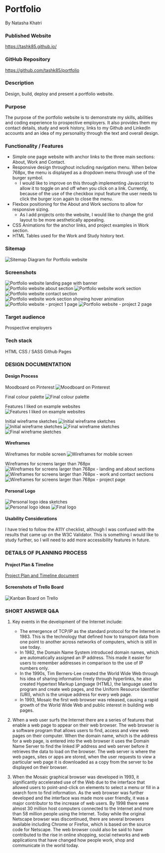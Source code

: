 # Portfolio

By Natasha Khatri

### Published Website
https://tashk85.github.io/

### GitHub Repository
https://github.com/tashk85/portfolio

### Description

Design, build, deploy and present a portfolio website.

### Purpose

The purpose of the portfolio website is to demonstrate my skills, abilities and coding experience to prospective employers. It also provides them my contact details, study and work history, links to my Github and LinkedIn accounts and an idea of my personality through the text and overall design.

### Functionality / Features
- Simple one page website with anchor links to the three main sections: About, Work and Contact.
- Responsive design throughout including navigation menu. When below 768px, the menu is displayed as a dropdown menu through use of the burger symbol. 
   - I would like to improve on this through implementing Javascript to allow it to toggle on and off when you click on a link. Currently, because of the use of the checkbox input feature the user needs to click the burger icon again to close the menu.
- Flexbox positioning for the About and Work sections to allow for responsive sizing.
   - As I add projects onto the website, I would like to change the grid layout to be more aesthetically appealing.
- CSS Animations for the anchor links, and project examples in Work section.
- HTML Tables used for the Work and Study history text.

### Sitemap
![Sitemap Diagram for Portfolio website](./docs/Portfolio-Sitemap.png)

### Screenshots
![Portfolio website landing page with banner](./docs/Portfolio-home_banner.png)
![Portfolio website about section](./docs/Portfolio-home_about.png)
![Portfolio website work section](./docs/Portfolio-home_work.png)
![Portfolio website contact section](./docs/Portfolio-home_contact.png)
![Portfolio website work section showing hover animation](./docs/Portfolio-home_work-hover-animation.png)
![Portfolio website - project 1 page](./docs/Portfolio_project1-page.png)
![Portfolio website - project 2 page](./docs/Portfolio_project2-page.png)

### Target audience
Prospective employers

### Tech stack
HTML
CSS / SASS
Github Pages

### DESIGN DOCUMENTATION
#### Design Process
Moodboard on Pinterest
![Moodboard on Pinterest](./docs/Pinterest-moodboard.png)  

Final colour palette
![Final colour palette](./docs/colour-palette.png) 

Features I liked on example websites
![Features I liked on example websites](./docs/design-ideas-features.jpg) 

Initial wireframe sketches
![Initial wireframe sketches](./docs/design-ideas-wireframes1.jpg) 
![Initial wireframe sketches](./docs/design-ideas-wireframes2.jpg) 
![Final wireframe sketches](./docs/design-ideas-wireframes3.jpg) 
![Final wireframe sketches](./docs/design-ideas-wireframes4.jpg) 

#### Wireframes
Wireframes for mobile screen
![Wireframes for mobile screen](./docs/mobile-wireframes.png) 

Wireframes for screens larger than 768px
![Wireframes for screens larger than 768px - landing and about sections](./docs/desktop-wireframes1.png)
![Wireframes for screens larger than 768px - work and contact sections](./docs/desktop-wireframes2.png)
![Wireframes for screens larger than 768px - project page](./docs/desktop-wireframes3.png)

#### Personal Logo
![Personal logo idea sketches](./docs/logo-ideas.jpg)  
![Personal logo ideas](./docs/logo-ideas.png)
![Final logo](./docs/final_logos.png)

#### Usability Considerations
I have tried to follow the A11Y checklist, although I was confused with the results that came up on the W3C Validator. This is something I would like to study further, so I will need to add more accessibility features in future. 

### DETAILS OF PLANNING PROCESS
#### Project Plan & Timeline
[Project Plan and Timeline document](./docs/Project-Plan-and-Timeline_Portfolio.pdf)  

#### Screenshots of Trello Board
![Kanban Board on Trello](./docs/trello-board.png)  

### SHORT ANSWER Q&A

1. Key events in the development of the Internet include:
   - The emergence of TCP/IP as the standard protocol for the Internet in 1983. This is the technology that defined how to transport data from one point to another across networks of computers, which is still in use today.
   - In 1982, the Domain Name System introduced domain names, which are automatically assigned an IP address. This made it easier for users to remember addresses in comparison to the use of IP numbers only.
   - In the 1990s, Tim Berners-Lee created the World Wide Web through his idea of sharing information freely through hyperlinks, he also created Hypertext Markup Language (HTML), the language used to program and create web pages, and the Uniform Resource Identifier (URI), which is the unique address for every web page.
   - In 1993, Mosaic the first web browser was released, causing a rapid growth of the World Wide Web and public interest in building web pages.


2. When a web user surfs the Internet there are a series of features that enable a web page to appear on their web browser. The web browser is a software program that allows users to find, access and view web pages on their computer. When the domain name, which is the address for a web page, is entered into the web browser it uses the Domain Name Server to find the linked IP address and web server before it retrieves the data to load on the browser. The web server is where the web pages, sites or apps are stored, when the user requests to view a particular web page it is downloaded as a copy from the server to be displayed on their browser.


3. When the Mosaic graphical browser was developed in 1993, it significantly accelerated use of the Web due to the interface that allowed users to point-and-click on elements to select a menu or fill in a search form to find information. 
As the web browser was further developed and the interface was made more user friendly, it was a major contributor to the increase of web users. By 1998 there were almost 30 million host computers connected to the Internet and more than 58 million people using the Internet. Today while the original Netscape browser was discontinued, there are several browsers available including Chrome or Firefox, which is based on the source code for Netscape.
The web browser could also be said to have contributed to the rise in online shopping, social networks and web applications that have changed how people work, shop and communicate in the world today.

